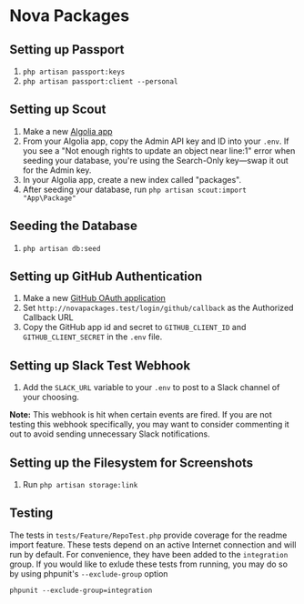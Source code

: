 # Nova Packages

## Setting up Passport

1. `php artisan passport:keys`
2. `php artisan passport:client --personal`

## Setting up Scout

1. Make a new [Algolia app](https://www.algolia.com/)
2. From your Algolia app, copy the Admin API key and ID into your `.env`. If you see a "Not enough rights to update an object near line:1" error when seeding your database, you're using the Search-Only key—swap it out for the Admin key.
3. In your Algolia app, create a new index called "packages".
4. After seeding your database, run `php artisan scout:import "App\Package"`

## Seeding the Database

1. `php artisan db:seed`

## Setting up GitHub Authentication

1. Make a new [GitHub OAuth application](https://github.com/settings/tokens)
2. Set `http://novapackages.test/login/github/callback` as the Authorized Callback URL
3. Copy the GitHub app id and secret to `GITHUB_CLIENT_ID` and `GITHUB_CLIENT_SECRET` in the `.env` file.

## Setting up Slack Test Webhook

1. Add the `SLACK_URL` variable to your `.env` to post to a Slack channel of your choosing.

**Note:** This webhook is hit when certain events are fired. If you are not testing this webhook specifically, you may want to consider commenting it out to avoid sending unnecessary Slack notifications.

## Setting up the Filesystem for Screenshots

1. Run `php artisan storage:link`

## Testing

The tests in `tests/Feature/RepoTest.php` provide coverage for the readme import feature. These tests depend on an active Internet connection and will run by default. For convenience, they have been added to the `integration` group. If you would like to exlude these tests from running, you may do so by using phpunit's `--exclude-group` option


```
phpunit --exclude-group=integration
```
